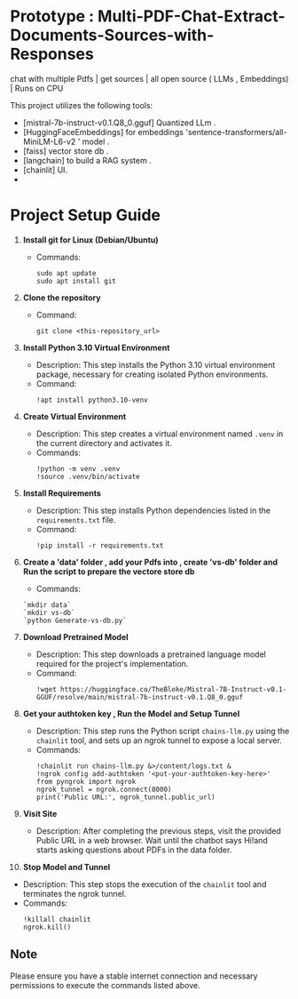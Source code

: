 # Prototype : Multi-PDF-Chat-Extract-Documents-Sources-with-Responses 
chat with multiple Pdfs | get sources | all open source ( LLMs , Embeddings) | Runs on CPU

This project utilizes the following tools:

- [mistral-7b-instruct-v0.1.Q8_0.gguf] Quantized LLm .
- [HuggingFaceEmbeddings] for embeddings 'sentence-transformers/all-MiniLM-L6-v2 ' model .
- [faiss] vector store db .
- [langchain] to build a RAG system .
- [chainlit] UI.
- 
# Project Setup Guide

1. **Install git for  Linux (Debian/Ubuntu)**
   - Commands:
     ```
     sudo apt update
     sudo apt install git
     ```
2. **Clone the repository**
   - Command:
     ```
     git clone <this-repository_url>
     ```
3. **Install Python 3.10 Virtual Environment**
   - Description: This step installs the Python 3.10 virtual environment package, necessary for creating isolated Python environments.
   - Command:
     ```
     !apt install python3.10-venv
     ```
4. **Create Virtual Environment**
   - Description: This step creates a virtual environment named `.venv` in the current directory and activates it.
   - Commands:
     ```
     !python -m venv .venv
     !source .venv/bin/activate
     ```
5. **Install Requirements**
   - Description: This step installs Python dependencies listed in the `requirements.txt` file.
   - Command:
     ```
     !pip install -r requirements.txt
     ```
 6. **Create a 'data'  folder , add your Pdfs into , create 'vs-db' folder and Run the  script to prepare the vectore store db**
    - Commands:
     ```
     `mkdir data`
     `mkdir vs-db`
     `python Generate-vs-db.py`
     ```
7. **Download Pretrained Model**
   - Description: This step downloads a pretrained language model required for the project's implementation.
   - Command:
     ```
     !wget https://huggingface.co/TheBloke/Mistral-7B-Instruct-v0.1-GGUF/resolve/main/mistral-7b-instruct-v0.1.Q8_0.gguf
     ```
8. **Get your authtoken key , Run the Model and Setup Tunnel**
   - Description: This step runs the Python script `chains-llm.py` using the `chainlit` tool, and sets up an ngrok tunnel to expose a local server.
   - Commands:
     ```
     !chainlit run chains-llm.py &>/content/logs.txt &
     !ngrok config add-authtoken '<put-your-authtoken-key-here>'
     from pyngrok import ngrok
     ngrok_tunnel = ngrok.connect(8000)
     print('Public URL:', ngrok_tunnel.public_url)
     ```
9. **Visit Site**
   - Description: After completing the previous steps, visit the provided Public URL in a web browser. Wait until the chatbot says Hi!and starts asking questions about PDFs in the data folder.
   
10. **Stop Model and Tunnel**
   - Description: This step stops the execution of the `chainlit` tool and terminates the ngrok tunnel.
   - Commands:
     ```
     !killall chainlit
     ngrok.kill()
     ```

## Note
Please ensure you have a stable internet connection and necessary permissions to execute the commands listed above.
